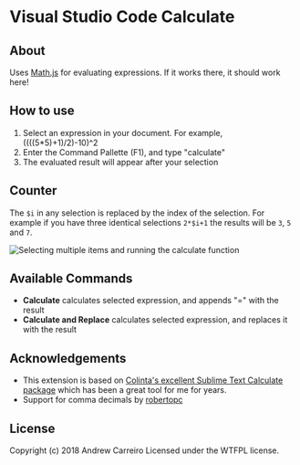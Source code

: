 # Visual Studio Code Calculate

## About 
Uses [Math.js](https://github.com/josdejong/mathjs) for evaluating expressions. If it works there, it should work here!

## How to use
1. Select an expression in your document. For example, ((((5*5)+1)/2)-10)^2
2. Enter the Command Pallette (F1), and type "calculate"
3. The evaluated result will appear after your selection

## Counter

The `$i` in any selection is replaced by the index of the selection. For example if you have three identical selections `2*$i+1` the results will be `3`, `5` and `7`.

![Selecting multiple items and running the calculate function](https://i.imgur.com/a1LDrLH.gif "Selecting multiple items and running the calculate function")

## Available Commands
- **Calculate** calculates selected expression, and appends "=" with the result
- **Calculate and Replace** calculates selected expression, and replaces it with the result

## Acknowledgements
- This extension is based on [Colinta's excellent Sublime Text Calculate package](https://github.com/colinta/SublimeCalculate) which has been a great tool for me for years.
- Support for comma decimals by [robertopc](https://github.com/robertopc)

## License
Copyright (c) 2018 Andrew Carreiro
Licensed under the WTFPL license.

